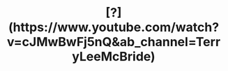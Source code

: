 <!--**noahshz/noahshz** is a ✨ _special_ ✨ repository because its `README.md` (this file) appears on your GitHub profile.-->

<h1 align="center">[?](https://www.youtube.com/watch?v=cJMwBwFj5nQ&ab_channel=TerryLeeMcBride)</h1>

